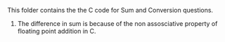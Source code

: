 This folder contains the the C code for Sum and Conversion questions.

1. The difference in sum is because of the non assosciative property of floating point addition in C.

